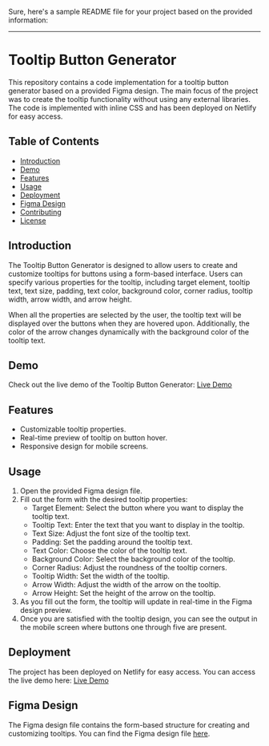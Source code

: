Sure, here's a sample README file for your project based on the provided information:

---

# Tooltip Button Generator

This repository contains a code implementation for a tooltip button generator based on a provided Figma design. The main focus of the project was to create the tooltip functionality without using any external libraries. The code is implemented with inline CSS and has been deployed on Netlify for easy access.

## Table of Contents

- [Introduction](#introduction)
- [Demo](#demo)
- [Features](#features)
- [Usage](#usage)
- [Deployment](#deployment)
- [Figma Design](#figma-design)
- [Contributing](#contributing)
- [License](#license)

## Introduction

The Tooltip Button Generator is designed to allow users to create and customize tooltips for buttons using a form-based interface. Users can specify various properties for the tooltip, including target element, tooltip text, text size, padding, text color, background color, corner radius, tooltip width, arrow width, and arrow height.

When all the properties are selected by the user, the tooltip text will be displayed over the buttons when they are hovered upon. Additionally, the color of the arrow changes dynamically with the background color of the tooltip text.

## Demo

Check out the live demo of the Tooltip Button Generator: [Live Demo](https://divyanshisahaniplotlineassignment.netlify.app/)

## Features

- Customizable tooltip properties.
- Real-time preview of tooltip on button hover.
- Responsive design for mobile screens.

## Usage

1. Open the provided Figma design file.
2. Fill out the form with the desired tooltip properties:
   - Target Element: Select the button where you want to display the tooltip text.
   - Tooltip Text: Enter the text that you want to display in the tooltip.
   - Text Size: Adjust the font size of the tooltip text.
   - Padding: Set the padding around the tooltip text.
   - Text Color: Choose the color of the tooltip text.
   - Background Color: Select the background color of the tooltip.
   - Corner Radius: Adjust the roundness of the tooltip corners.
   - Tooltip Width: Set the width of the tooltip.
   - Arrow Width: Adjust the width of the arrow on the tooltip.
   - Arrow Height: Set the height of the arrow on the tooltip.
3. As you fill out the form, the tooltip will update in real-time in the Figma design preview.
4. Once you are satisfied with the tooltip design, you can see the output in the mobile screen where buttons one through five are present.

## Deployment

The project has been deployed on Netlify for easy access. You can access the live demo here: [Live Demo](https://divyanshisahaniplotlineassignment.netlify.app/)

## Figma Design

The Figma design file contains the form-based structure for creating and customizing tooltips. You can find the Figma design file [here](https://www.figma.com/file/4R3kMsVcgfMnyUInM9E6OH/Plotline-Frontend-Assignment?type=design&node-id=0-1&mode=design).

